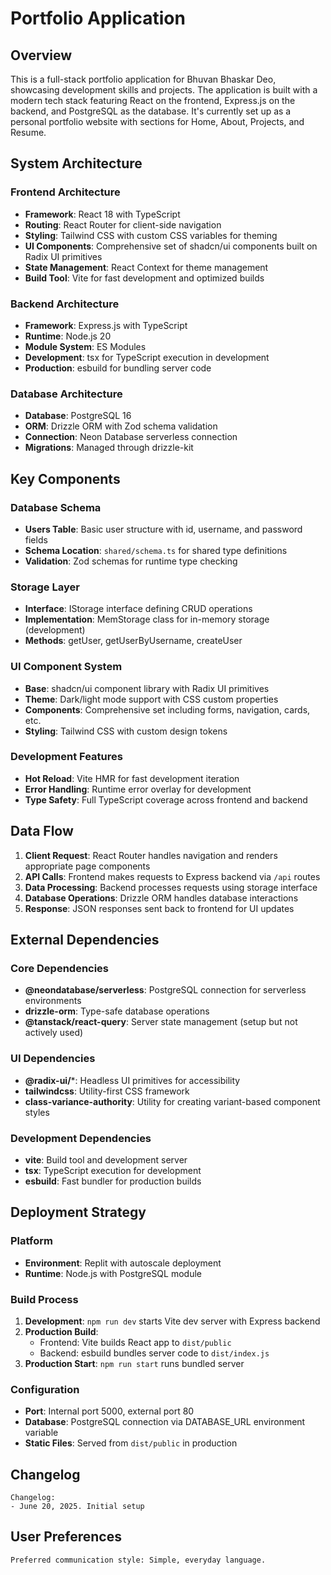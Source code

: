 # Portfolio Application

## Overview

This is a full-stack portfolio application for Bhuvan Bhaskar Deo, showcasing development skills and projects. The application is built with a modern tech stack featuring React on the frontend, Express.js on the backend, and PostgreSQL as the database. It's currently set up as a personal portfolio website with sections for Home, About, Projects, and Resume.

## System Architecture

### Frontend Architecture
- **Framework**: React 18 with TypeScript
- **Routing**: React Router for client-side navigation
- **Styling**: Tailwind CSS with custom CSS variables for theming
- **UI Components**: Comprehensive set of shadcn/ui components built on Radix UI primitives
- **State Management**: React Context for theme management
- **Build Tool**: Vite for fast development and optimized builds

### Backend Architecture
- **Framework**: Express.js with TypeScript
- **Runtime**: Node.js 20
- **Module System**: ES Modules
- **Development**: tsx for TypeScript execution in development
- **Production**: esbuild for bundling server code

### Database Architecture
- **Database**: PostgreSQL 16
- **ORM**: Drizzle ORM with Zod schema validation
- **Connection**: Neon Database serverless connection
- **Migrations**: Managed through drizzle-kit

## Key Components

### Database Schema
- **Users Table**: Basic user structure with id, username, and password fields
- **Schema Location**: `shared/schema.ts` for shared type definitions
- **Validation**: Zod schemas for runtime type checking

### Storage Layer
- **Interface**: IStorage interface defining CRUD operations
- **Implementation**: MemStorage class for in-memory storage (development)
- **Methods**: getUser, getUserByUsername, createUser

### UI Component System
- **Base**: shadcn/ui component library with Radix UI primitives
- **Theme**: Dark/light mode support with CSS custom properties
- **Components**: Comprehensive set including forms, navigation, cards, etc.
- **Styling**: Tailwind CSS with custom design tokens

### Development Features
- **Hot Reload**: Vite HMR for fast development iteration
- **Error Handling**: Runtime error overlay for development
- **Type Safety**: Full TypeScript coverage across frontend and backend

## Data Flow

1. **Client Request**: React Router handles navigation and renders appropriate page components
2. **API Calls**: Frontend makes requests to Express backend via `/api` routes
3. **Data Processing**: Backend processes requests using storage interface
4. **Database Operations**: Drizzle ORM handles database interactions
5. **Response**: JSON responses sent back to frontend for UI updates

## External Dependencies

### Core Dependencies
- **@neondatabase/serverless**: PostgreSQL connection for serverless environments
- **drizzle-orm**: Type-safe database operations
- **@tanstack/react-query**: Server state management (setup but not actively used)

### UI Dependencies
- **@radix-ui/***: Headless UI primitives for accessibility
- **tailwindcss**: Utility-first CSS framework
- **class-variance-authority**: Utility for creating variant-based component styles

### Development Dependencies
- **vite**: Build tool and development server
- **tsx**: TypeScript execution for development
- **esbuild**: Fast bundler for production builds

## Deployment Strategy

### Platform
- **Environment**: Replit with autoscale deployment
- **Runtime**: Node.js with PostgreSQL module

### Build Process
1. **Development**: `npm run dev` starts Vite dev server with Express backend
2. **Production Build**: 
   - Frontend: Vite builds React app to `dist/public`
   - Backend: esbuild bundles server code to `dist/index.js`
3. **Production Start**: `npm run start` runs bundled server

### Configuration
- **Port**: Internal port 5000, external port 80
- **Database**: PostgreSQL connection via DATABASE_URL environment variable
- **Static Files**: Served from `dist/public` in production

## Changelog

```
Changelog:
- June 20, 2025. Initial setup
```

## User Preferences

```
Preferred communication style: Simple, everyday language.
```